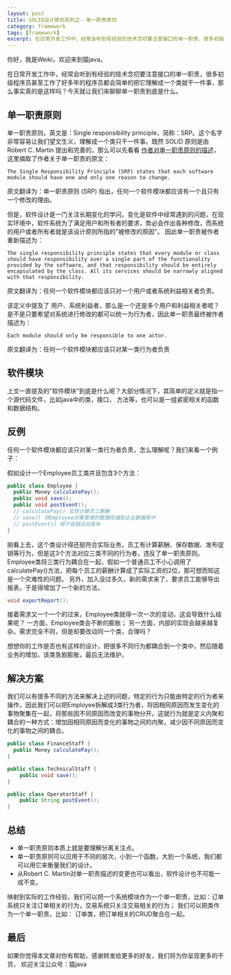 ```yaml
---
layout: post
title: SOLID设计原则系列之--单一职责原则
category: framework
tags: [framework]
excerpt: 在日常开发工作中，经常会听到有经验的技术念叨要注意接口的单一职责，很多初级程序员甚至工作了好多年的程序员都会简单的把它理解成一个类就干一件事，那么事实真的是这样吗？
---
```

你好，我是Weiki，欢迎来到猿java。

在日常开发工作中，经常会听到有经验的技术念叨要注意接口的单一职责，很多初级程序员甚至工作了好多年的程序员都会简单的把它理解成一个类就干一件事，那么事实真的是这样吗？今天就让我们来聊聊单一职责到底是什么。




## 单一职责原则

单一职责原则，英文是：Single responsibility principle，简称：SRP。这个名字非常容易让我们望文生义，理解成一个类只干一件事。既然 SOLID 原则是由 Robert C. Martin 提出和完善的，那么可以先看看 [作者对单一职责原则的描述](http://blog.cleancoder.com/uncle-bob/2014/05/08/SingleReponsibilityPrinciple.html)，这里摘取了作者关于单一职责的原文：

```text
The Single Responsibility Principle (SRP) states that each software module should have one and only one reason to change. 
```
原文翻译为：单一职责原则 (SRP) 指出，任何一个软件模块都应该有一个且只有一个修改的理由。

但是，软件设计是一门关注长期变化的学问，变化是软件中经常遇到的问题，在现实环境中，软件系统为了满足用户和所有者的要求，势必会作出各种修改，而系统的用户或者所有者就是该设计原则所指的"被修改的原因"。
因此单一职责被作者重新描述为：
```text
The single responsibility principle states that every module or class should have responsibility over a single part of the functionality provided by the software, and that responsibility should be entirely encapsulated by the class. All its services should be narrowly aligned with that responsibility.
```
原文翻译为：任何一个软件模块都应该只对一个用户或者系统利益相关者负责。

该定义中提及了 用户、系统利益者，那么是一个还是多个用户和利益相关者呢？是不是只要希望对系统进行修改的都可以统一为行为者，因此单一职责最终被作者描述为：
```text
Each module should only be responsible to one actor.
```
原文翻译为：任何一个软件模块都应该只对某一类行为者负责

## 软件模块
上文一直提及的"软件模块"到底是什么呢？大部分情况下，其简单的定义就是指一个源代码文件，比如java中的类，接口， 方法等，也可以是一组紧密相关的函数和数据结构。

## 反例

任何一个软件模块都应该只对某一类行为者负责，怎么理解呢？我们来看一个例子：

假如设计一个Employee员工类并且包含3个方法：
```java
public class Employee {
  public Money calculatePay();
  public void save();
  public void postEvent();
  // calculatePay() 实现计算员工薪酬
  // save() 将Employee对象管理的数据存储到企业数据库中
  // postEvent() 用于促销活动发布
}
```

刚看上去，这个类设计得还挺符合实际业务，员工有计算薪酬、保存数据、发布促销等行为，但是这3个方法对应三类不同的行为者，违反了单一职责原则。Employee类将三类行为耦合在一起，假如一个普通员工不小心调用了calculatePay()方法，把每个员工的薪酬计算成了实际工资的2位，那可想而知这是一个灾难性的问题。
另外，加入没过多久，新的需求来了，要求员工能够导出报表，于是得增加了一个新的方法，

```java
void exportReport();
```
接着需求又一个一个的过来，Employee类就得一次一次的变动，这会导致什么结果呢？
一方面，Employee类会不断的膨胀； 另一方面，内部的实现会越来越复杂。需求完全不同，但是却要改动同一个类，合理吗？

想想你的工作是否也有这样的设计，把很多不同行为都耦合到一个类中，然后随着业务的增加，该类急剧膨胀，最后无法维护。

## 解决方案

我们可以有很多不同的方法来解决上述的问题，特定的行为只能由特定的行为者来操作，因此我们可以把Employee拆解成3类行为者，将因相同原因而发生变化的事物聚集在一起，将那些因不同原因而改变的事物分开。这就行为就是定义内聚和耦合的一种方式：增加因相同原因而变化的事物之间的内聚，减少因不同原因而变化的事物之间的耦合。

```java
public class FinanceStaff {
  public Money calculatePay();
}

public class TechnicalStaff {
    public void save();
}

public class OperatorStaff {
    public String postEvent();
}

```


## 总结

- 单一职责原则本质上就是要理解分离关注点。
- 单一职责原则可以应用于不同的层次，小到一个函数，大到一个系统，我们都可以用它来衡量我们的设计。
- 从Robert C. Martin对单一职责描述的变更也可以看出，软件设计也不可能一成不变。

映射到实际的工作经验，我们可以把一个系统模块作为一个单一职责，比如：订单系统只关注订单相关的行为，交易系统只关注交易相关的行为；
我们可以把类作为一个单一职责，比如： 订单类，把订单相关的CRUD聚合在一起。

## 最后
如果你觉得本文章对你有帮助，感谢转发给更多的好友，我们将为你呈现更多的干货， 欢迎关注公众号：猿java

